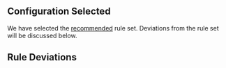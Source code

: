 
## Configuration Selected
We have selected the [recommended](https://eslint.org/docs/rules/) rule set.  Deviations from the rule set will be discussed below.

## Rule Deviations
<!-- 
| Rule Name | Class | Discussion |
| --- | :---: | --- |
| [[for-direction]](https://eslint.org/docs/rules/for-direction) | OFF | While it is suggested that any non-forward iteration require a comment pointing out the deviation to the developer, there are many cases where backward iteration is desired and a clearer way of implementation a solution |
| [[getter-return]](https://eslint.org/docs/rules/getter-return) | ERROR | Every `get` can reasonabily be expected to return a value.  No return is likely an unintended omission |
| [[no-await-in-loop]](https://eslint.org/docs/rules/no-await-in-loop) | WARN | Syncronously looping over a set with an await on each operation likely not the original intention of the author; they likely wanted to `await` completion of a set of operations.  This may be upgraded to an `error` at a later point.
| [[no-compare-neg-zero]](https://eslint.org/docs/rules/no-compare-neg-zero) | ERROR | this makes code more confusing to read with no benefit |
| [[no-cond-assign]](https://eslint.org/docs/rules/no-cond-assign) | ERROR | this is likely not indended, and caught as a likely typo |



| [[accessor-pairs]](https://eslint.org/docs/rules/accessor-pairs) | ERROR | Providing a `set` without a `get` is very unintuative.  In any case where this type of behaviour is desired, use a `function` instead. | -->
